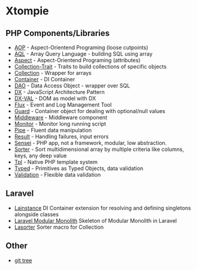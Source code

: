 # Xtompie

## PHP Components/Libraries

- [AOP](https://github.com/xtompie/aop) - Aspect-Orientend Programing  (loose cutpoints)
- [AQL](https://github.com/xtompie/aql) - Array Query Language - building SQL using array
- [Aspect](https://github.com/xtompie/aspect) - Aspect-Orientend Programing (attributes)
- [Collection-Trait](https://github.com/xtompie/collection-trait) - Traits to build collections of specific objects
- [Collection](https://github.com/xtompie/collection) - Wrapper for arrays
- [Container](https://github.com/xtompie/container) - DI Container
- [DAO](https://github.com/xtompie/dao) - Data Access Object - wrapper over SQL
- [DX](https://github.com/xtompie/dx) - JavaScript Architecture Pattern
- [DX-VAL](https://github.com/xtompie/dx-val) - DOM as model with DX
- [Flux](https://github.com/xtompie/flux) - Event and Log Management Tool
- [Guard](https://github.com/xtompie/guard) - Container object for dealing with optional/null values
- [Middleware](https://github.com/xtompie/middleware) - Middleware component
- [Monitor](https://github.com/xtompie/monitor) - Monitor long running script
- [Pipe](https://github.com/xtompie/pipe) - Fluent data manipulation
- [Result](https://github.com/xtompie/result) - Handling failures, input errors
- [Sensei](https://github.com/xtompie/sensei) - PHP app, not a framework, modular, low abstraction.
- [Sorter](https://github.com/xtompie/sorter) - Sort multidimensional array by multiple criteria like columns, keys, any deep value
- [Tpl](https://github.com/xtompie/tpl) - Native PHP template system
- [Typed](https://github.com/xtompie/typed) - Primitives as Typed Objects, data validation
- [Validation](https://github.com/xtompie/validation) - Flexible data validation

## Laravel

- [Lainstance](https://github.com/xtompie/lainstance) DI Container extension for resolving and defining singletons alongside classes
- [Laravel Modular Monolith](https://github.com/xtompie/laravel-modular-monolith) Skeleton of Modular Monolith in Laravel
- [Lasorter](https://github.com/xtompie/lasorter) Sorter macro for Collection

## Other

- [git tree](https://gist.github.com/xtompie/6040a2a3fb1202d0f882f0cff85da1ec)
